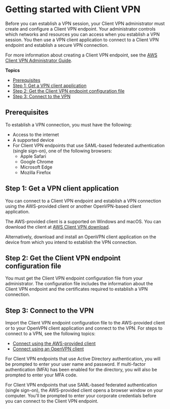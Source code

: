 # Getting started with Client VPN<a name="user-getting-started"></a>

Before you can establish a VPN session, your Client VPN administrator must create and configure a Client VPN endpoint\. Your administrator controls which networks and resources you can access when you establish a VPN session\. You then use a VPN client application to connect to a Client VPN endpoint and establish a secure VPN connection\.

For more information about creating a Client VPN endpoint, see the [AWS Client VPN Administrator Guide](https://docs.aws.amazon.com/vpn/latest/clientvpn-admin/)\.

**Topics**
+ [Prerequisites](#install-prereq)
+ [Step 1: Get a VPN client application](#install-client)
+ [Step 2: Get the Client VPN endpoint configuration file](#get-config-file)
+ [Step 3: Connect to the VPN](#import-connect)

## Prerequisites<a name="install-prereq"></a>

To establish a VPN connection, you must have the following:
+ Access to the internet
+ A supported device
+ For Client VPN endpoints that use SAML\-based federated authentication \(single sign\-on\), one of the following browsers:
  + Apple Safari
  + Google Chrome
  + Microsoft Edge
  + Mozilla Firefox

## Step 1: Get a VPN client application<a name="install-client"></a>

You can connect to a Client VPN endpoint and establish a VPN connection using the AWS\-provided client or another OpenVPN\-based client application\. 

The AWS\-provided client is a supported on Windows and macOS\. You can download the client at [AWS Client VPN download](https://aws.amazon.com/vpn/client-vpn-download/)\.

Alternatively, download and install an OpenVPN client application on the device from which you intend to establish the VPN connection\.

## Step 2: Get the Client VPN endpoint configuration file<a name="get-config-file"></a>

You must get the Client VPN endpoint configuration file from your administrator\. The configuration file includes the information about the Client VPN endpoint and the certificates required to establish a VPN connection\.

## Step 3: Connect to the VPN<a name="import-connect"></a>

Import the Client VPN endpoint configuration file to the AWS\-provided client or to your OpenVPN client application and connect to the VPN\. For steps to connect to a VPN, see the following topics:
+ [Connect using the AWS\-provided client](connect-aws-client-vpn-connect.md)
+ [Connect using an OpenVPN client](connect.md)

For Client VPN endpoints that use Active Directory authentication, you will be prompted to enter your user name and password\. If multi\-factor authentication \(MFA\) has been enabled for the directory, you will also be prompted to enter your MFA code\.

For Client VPN endpoints that use SAML\-based federated authentication \(single sign\-on\), the AWS\-provided client opens a browser window on your computer\. You'll be prompted to enter your corporate credentials before you can connect to the Client VPN endpoint\.